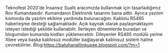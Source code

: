 Teknofest 2020'de İnsansız Sualtı aracımızda kullanmak için tasarladığımız Rov Kumandasıdır. 
Kumandanın Elektronik tasarımı bana aittir. Ayrıca yazılım kısmında da yazılım ekibine yardımda bulunacağım. 
Kablolu RS485 haberleşme desteği sağlamaktadır. Açık kaynak olarak paylaşmaktayım isteyen istediği şekilde kullanabilir. 
İlerleyen dönemlerde buradan ve blogumdan kumanda kodları yüklenecektir. 
Dileyenler RS485 modülü yerine Xbee veya başka kablosuz modüller bağlayarak kablosuz sistem haline çevirebilirler.
Blog:https://batuhanaltinkupee.blogspot.com/?m=1
